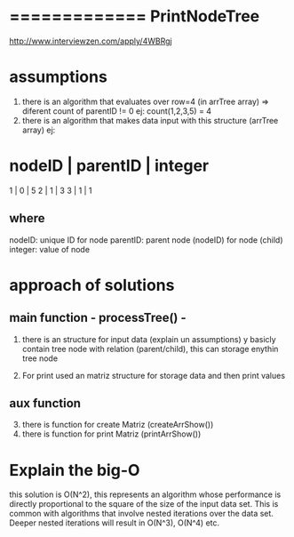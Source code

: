 =============
PrintNodeTree
=============

http://www.interviewzen.com/apply/4WBRgj

assumptions
===========

1) there is an algorithm that evaluates over row=4 (in arrTree array) => diferent count of parentID != 0 ej: count(1,2,3,5) = 4
2) there is an algorithm that makes data input with this structure (arrTree array) ej:

nodeID | parentID | integer
===========================
1      | 0        | 5
2      | 1        | 3
3      | 1        | 1

where
----- 
nodeID: unique ID for node
parentID: parent node (nodeID) for node (child)
integer: value of node

approach of solutions
=====================

main function - processTree() -
-------------
1) there is an structure for input data (explain un assumptions) y basicly contain tree node with relation (parent/child), this can storage enythin tree node

2) For print used an matriz structure for storage data and then print values 

aux function
------------
3) there is function for create Matriz (createArrShow())
4) there is function for print Matriz (printArrShow())

Explain the big-O
=================

this solution is O(N^2), this represents an algorithm whose performance is directly proportional to the square of the size of the input data set. This is common with algorithms that involve nested iterations over the data set. Deeper nested iterations will result in O(N^3), O(N^4) etc.